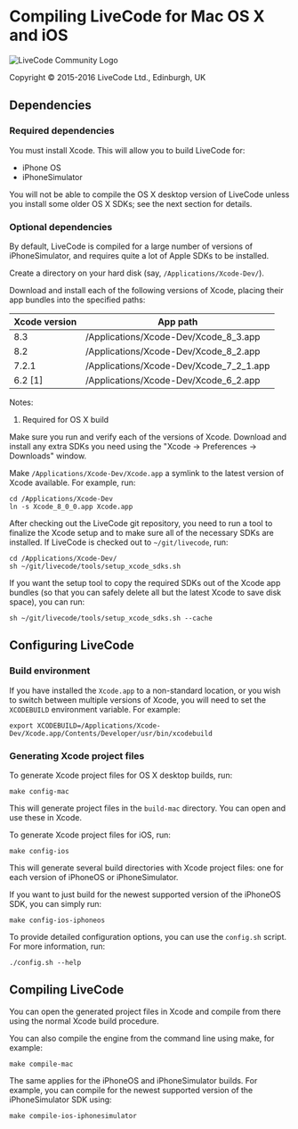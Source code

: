 # Compiling LiveCode for Mac OS X and iOS

![LiveCode Community Logo](http://livecode.com/wp-content/uploads/2015/02/livecode-logo.png)

Copyright © 2015-2016 LiveCode Ltd., Edinburgh, UK

## Dependencies

### Required dependencies

You must install Xcode.  This will allow you to build LiveCode for:

* iPhone OS
* iPhoneSimulator

You will not be able to compile the OS X desktop version of LiveCode
unless you install some older OS X SDKs; see the next section for details.

### Optional dependencies

By default, LiveCode is compiled for a large number of versions of iPhoneSimulator, and requires quite a lot of Apple SDKs to be installed.

Create a directory on your hard disk (say, `/Applications/Xcode-Dev/`).

Download and install each of the following versions of Xcode, placing their app bundles into the specified paths:

| Xcode version | App path                                |
| ------------- | --------------------------------------- |
| 8.3           | /Applications/Xcode-Dev/Xcode_8_3.app   |
| 8.2           | /Applications/Xcode-Dev/Xcode_8_2.app   |
| 7.2.1         | /Applications/Xcode-Dev/Xcode_7_2_1.app |
| 6.2 [1]       | /Applications/Xcode-Dev/Xcode_6_2.app   |

Notes:
1. Required for OS X build

Make sure you run and verify each of the versions of Xcode. Download and install any extra SDKs you need using the "Xcode → Preferences → Downloads" window.

Make `/Applications/Xcode-Dev/Xcode.app` a symlink to the latest version of Xcode available.  For example, run:

    cd /Applications/Xcode-Dev
    ln -s Xcode_8_0_0.app Xcode.app

After checking out the LiveCode git repository, you need to run a tool to finalize the Xcode setup and to make sure all of the necessary SDKs are installed.  If LiveCode is checked out to `~/git/livecode`, run:

    cd /Applications/Xcode-Dev/
    sh ~/git/livecode/tools/setup_xcode_sdks.sh

If you want the setup tool to copy the required SDKs out of the Xcode
app bundles (so that you can safely delete all but the latest Xcode to
save disk space), you can run:

    sh ~/git/livecode/tools/setup_xcode_sdks.sh --cache

## Configuring LiveCode

### Build environment

If you have installed the `Xcode.app` to a non-standard location, or you wish to switch between multiple versions of Xcode, you will need to set the `XCODEBUILD` environment variable.  For example:

    export XCODEBUILD=/Applications/Xcode-Dev/Xcode.app/Contents/Developer/usr/bin/xcodebuild

### Generating Xcode project files

To generate Xcode project files for OS X desktop builds, run:

    make config-mac

This will generate project files in the `build-mac` directory.  You can open and use these in Xcode.

To generate Xcode project files for iOS, run:

    make config-ios

This will generate several build directories with Xcode project files: one for each version of iPhoneOS or iPhoneSimulator.

If you want to just build for the newest supported version of the iPhoneOS SDK, you can simply run:

    make config-ios-iphoneos

To provide detailed configuration options, you can use the `config.sh` script.  For more information, run:

    ./config.sh --help

## Compiling LiveCode

You can open the generated project files in Xcode and compile from there using the normal Xcode build procedure.

You can also compile the engine from the command line using make, for example:

    make compile-mac

The same applies for the iPhoneOS and iPhoneSimulator builds.  For example, you can compile for the newest supported version of the iPhoneSimulator SDK using:

    make compile-ios-iphonesimulator

